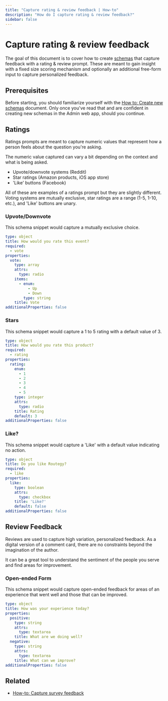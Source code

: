 ```yaml
---
title: "Capture rating & review feedback | How-to"
description: "How do I capture rating & review feedback?"
sidebar: false
---
```


# Capture rating & review feedback

The goal of this document is to cover how to create [schemas](/topics/schemas/) that capture feedback with a rating & review prompt. These are meant to gain insight with a fixed size scoring mechanism and optionally an additional free-form input to capture personalized feedback.

## Prerequisites

Before starting, you should familiarize yourself with the [How to: Create new schemas](/how-to/create-new-schemas/) document. Only once you've read that and are confident in creating new schemas in the Admin web app, should you continue.

## Ratings

Ratings prompts are meant to capture numeric values that represent how a person feels about the question you're asking.

The numeric value captured can vary a bit depending on the context and what is being asked.

* Upvote/downvote systems (Reddit)
* Star ratings (Amazon products, iOS app store)
* 'Like' buttons (Facebook)

All of these are examples of a ratings prompt but they are slightly different. Voting systems are mutually exclusive, star ratings are a range (1-5, 1-10, etc.), and 'Like' buttons are unary.

### Upvote/Downvote

This schema snippet would capture a mutually exclusive choice.

```yaml
type: object
title: How would you rate this event?
required:
  - vote
properties:
  vote:
    type: array
    attrs:
      type: radio
    items:
      - enum:
          - Up
          - Down
        type: string
    title: Vote
additionalProperties: false
```

### Stars

This schema snippet would capture a 1 to 5 rating with a default value of 3.

```yaml
type: object
title: How would you rate this product?
required:
  - rating
properties:
  rating:
    enum:
      - 1
      - 2
      - 3
      - 4
      - 5
    type: integer
    attrs:
      type: radio
    title: Rating
    default: 3
additionalProperties: false
```

### Like?

This schema snippet would capture a 'Like' with a default value indicating no action. 

```yaml
type: object
title: Do you like Routegy?
required:
  - like
properties:
  like:
    type: boolean
    attrs:
      type: checkbox
    title: 'Like?'
    default: false
additionalProperties: false
```

## Review Feedback

Reviews are used to capture high variation, personalized feedback. As a digital version of a comment card, there are no constraints beyond the imagination of the author.

It can be a great tool to understand the sentiment of the people you serve and find areas for improvement.

### Open-ended Form

This schema snippet would capture open-ended feedback for areas of an experience that went well and those that can be improved.

```yaml
type: object
title: How was your experience today?
properties:
  positive:
    type: string
    attrs:
      type: textarea
    title: What are we doing well?
  negative:
    type: string
    attrs:
      type: textarea
    title: What can we improve?
additionalProperties: false
```

## Related

* [How-to: Capture survey feedback](/how-to/capture-survey-feedback/)
